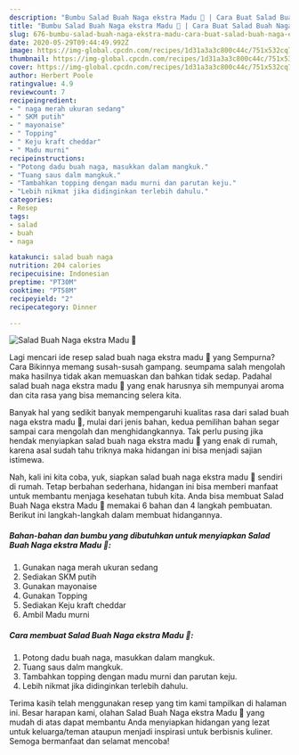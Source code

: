 ```yaml
---
description: "Bumbu Salad Buah Naga ekstra Madu 🐝 | Cara Buat Salad Buah Naga ekstra Madu 🐝 Yang Lezat"
title: "Bumbu Salad Buah Naga ekstra Madu 🐝 | Cara Buat Salad Buah Naga ekstra Madu 🐝 Yang Lezat"
slug: 676-bumbu-salad-buah-naga-ekstra-madu-cara-buat-salad-buah-naga-ekstra-madu-yang-lezat
date: 2020-05-29T09:44:49.992Z
image: https://img-global.cpcdn.com/recipes/1d31a3a3c800c44c/751x532cq70/salad-buah-naga-ekstra-madu-🐝-foto-resep-utama.jpg
thumbnail: https://img-global.cpcdn.com/recipes/1d31a3a3c800c44c/751x532cq70/salad-buah-naga-ekstra-madu-🐝-foto-resep-utama.jpg
cover: https://img-global.cpcdn.com/recipes/1d31a3a3c800c44c/751x532cq70/salad-buah-naga-ekstra-madu-🐝-foto-resep-utama.jpg
author: Herbert Poole
ratingvalue: 4.9
reviewcount: 7
recipeingredient:
- " naga merah ukuran sedang"
- " SKM putih"
- " mayonaise"
- " Topping"
- " Keju kraft cheddar"
- " Madu murni"
recipeinstructions:
- "Potong dadu buah naga, masukkan dalam mangkuk."
- "Tuang saus dalm mangkuk."
- "Tambahkan topping dengan madu murni dan parutan keju."
- "Lebih nikmat jika didinginkan terlebih dahulu."
categories:
- Resep
tags:
- salad
- buah
- naga

katakunci: salad buah naga 
nutrition: 204 calories
recipecuisine: Indonesian
preptime: "PT30M"
cooktime: "PT58M"
recipeyield: "2"
recipecategory: Dinner

---
```



![Salad Buah Naga ekstra Madu 🐝](https://img-global.cpcdn.com/recipes/1d31a3a3c800c44c/751x532cq70/salad-buah-naga-ekstra-madu-🐝-foto-resep-utama.jpg)

Lagi mencari ide resep salad buah naga ekstra madu 🐝 yang Sempurna? Cara Bikinnya memang susah-susah gampang. seumpama salah mengolah maka hasilnya tidak akan memuaskan dan bahkan tidak sedap. Padahal salad buah naga ekstra madu 🐝 yang enak harusnya sih mempunyai aroma dan cita rasa yang bisa memancing selera kita.



Banyak hal yang sedikit banyak mempengaruhi kualitas rasa dari salad buah naga ekstra madu 🐝, mulai dari jenis bahan, kedua pemilihan bahan segar sampai cara mengolah dan menghidangkannya. Tak perlu pusing jika hendak menyiapkan salad buah naga ekstra madu 🐝 yang enak di rumah, karena asal sudah tahu triknya maka hidangan ini bisa menjadi sajian istimewa.


Nah, kali ini kita coba, yuk, siapkan salad buah naga ekstra madu 🐝 sendiri di rumah. Tetap berbahan sederhana, hidangan ini bisa memberi manfaat untuk membantu menjaga kesehatan tubuh kita. Anda bisa membuat Salad Buah Naga ekstra Madu 🐝 memakai 6 bahan dan 4 langkah pembuatan. Berikut ini langkah-langkah dalam membuat hidangannya.

<!--inarticleads1-->

##### Bahan-bahan dan bumbu yang dibutuhkan untuk menyiapkan Salad Buah Naga ekstra Madu 🐝:

1. Gunakan  naga merah ukuran sedang
1. Sediakan  SKM putih
1. Gunakan  mayonaise
1. Gunakan  Topping
1. Sediakan  Keju kraft cheddar
1. Ambil  Madu murni




<!--inarticleads2-->

##### Cara membuat Salad Buah Naga ekstra Madu 🐝:

1. Potong dadu buah naga, masukkan dalam mangkuk.
1. Tuang saus dalm mangkuk.
1. Tambahkan topping dengan madu murni dan parutan keju.
1. Lebih nikmat jika didinginkan terlebih dahulu.




Terima kasih telah menggunakan resep yang tim kami tampilkan di halaman ini. Besar harapan kami, olahan Salad Buah Naga ekstra Madu 🐝 yang mudah di atas dapat membantu Anda menyiapkan hidangan yang lezat untuk keluarga/teman ataupun menjadi inspirasi untuk berbisnis kuliner. Semoga bermanfaat dan selamat mencoba!
